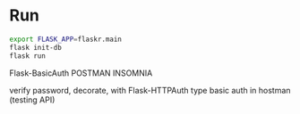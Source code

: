 Run
===

```sh
export FLASK_APP=flaskr.main
flask init-db
flask run
```

Flask-BasicAuth
POSTMAN
INSOMNIA

verify password, decorate, with Flask-HTTPAuth
type basic auth in hostman (testing API)
